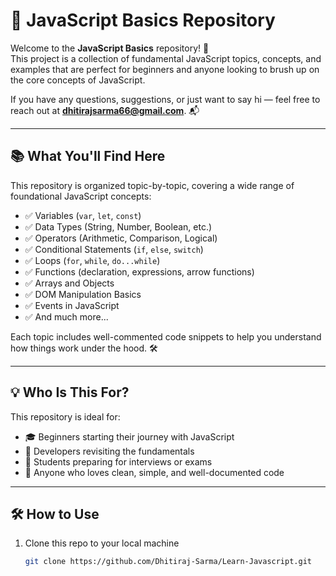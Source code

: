 # 🌟 JavaScript Basics Repository

Welcome to the **JavaScript Basics** repository! 🚀  
This project is a collection of fundamental JavaScript topics, concepts, and examples that are perfect for beginners and anyone looking to brush up on the core concepts of JavaScript.

If you have any questions, suggestions, or just want to say hi — feel free to reach out at **dhitirajsarma66@gmail.com**. 📬

---

## 📚 What You'll Find Here

This repository is organized topic-by-topic, covering a wide range of foundational JavaScript concepts:

- ✅ Variables (`var`, `let`, `const`)
- ✅ Data Types (String, Number, Boolean, etc.)
- ✅ Operators (Arithmetic, Comparison, Logical)
- ✅ Conditional Statements (`if`, `else`, `switch`)
- ✅ Loops (`for`, `while`, `do...while`)
- ✅ Functions (declaration, expressions, arrow functions)
- ✅ Arrays and Objects
- ✅ DOM Manipulation Basics
- ✅ Events in JavaScript
- ✅ And much more...

Each topic includes well-commented code snippets to help you understand how things work under the hood. 🛠️

---

## 💡 Who Is This For?

This repository is ideal for:

- 🎓 Beginners starting their journey with JavaScript
- 🧠 Developers revisiting the fundamentals
- 🧪 Students preparing for interviews or exams
- 🔧 Anyone who loves clean, simple, and well-documented code

---

## 🛠️ How to Use

1. Clone this repo to your local machine  
   ```bash
   git clone https://github.com/Dhitiraj-Sarma/Learn-Javascript.git
